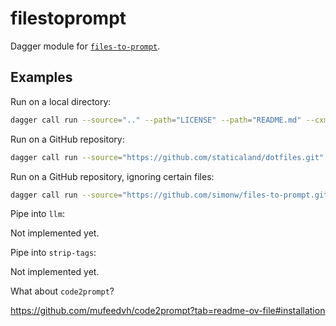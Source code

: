 # filestoprompt

Dagger module for [`files-to-prompt`](https://github.com/simonw/files-to-prompt).

## Examples

Run on a local directory:

```sh
dagger call run --source=".." --path="LICENSE" --path="README.md" --cxml
```

Run on a GitHub repository:

```sh
dagger call run --source="https://github.com/staticaland/dotfiles.git" --path="README.md" --cxml
```

Run on a GitHub repository, ignoring certain files:

```sh
dagger call run --source="https://github.com/simonw/files-to-prompt.git" --ignore='!*py'
```

Pipe into `llm`:

Not implemented yet.

Pipe into `strip-tags`:

Not implemented yet.

What about `code2prompt`?

https://github.com/mufeedvh/code2prompt?tab=readme-ov-file#installation
